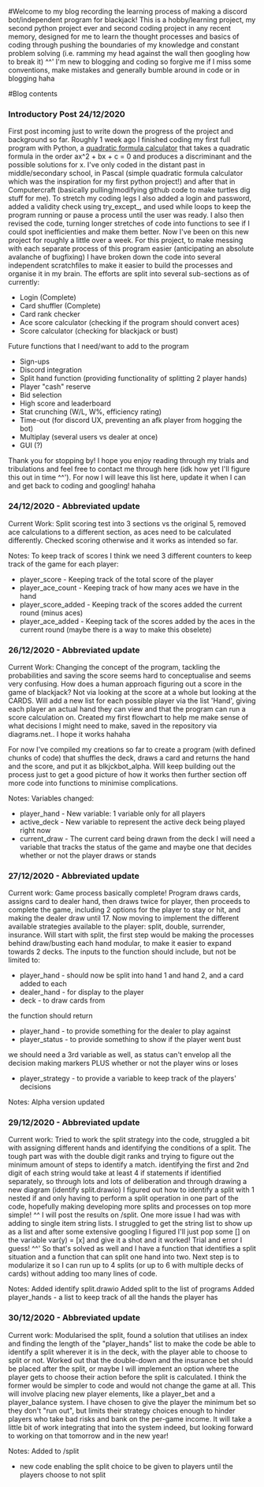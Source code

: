 #Welcome to my blog recording the learning process of making a discord bot/independent program for blackjack! This is a hobby/learning project, my second python project ever and second coding project in any recent memory, designed for me to learn the thought processes and basics of coding through pushing the boundaries of my knowledge and constant problem solving (i.e. ramming my head against the wall then googling how to break it) ^^' I'm new to blogging and coding so forgive me if I miss some conventions, make mistakes and generally bumble around in code or in blogging haha

#Blog contents
### Introductory Post 24/12/2020
First post incoming just to write down the progress of the project and background so far. Roughly 1 week ago I finished coding my first full program with Python, a [quadratic formula calculator](https://github.com/justinchwoo/quadcalc) that takes a quadratic formula in the order ax^2 + bx + c = 0 and produces a discriminant and the possible solutions for x. I've only coded in the distant past in middle/secondary school, in Pascal (simple quadratic formula calculator which was the inspiration for my first python project!) and after that in Computercraft (basically pulling/modifying github code to make turtles dig stuff for me). To stretch my coding legs I also added a login and password, added a validity check using try_except_, and used while loops to keep the program running or pause a process until the user was ready. I also then revised the code, turning longer stretches of code into functions to see if I could spot inefficienties and make them better. Now I've been on this new project for roughly a little over a week. For this project, to make messing with each separate process of this program easier (anticipating an absolute avalanche of bugfixing) I have broken down the code into several independent scratchfiles to make it easier to build the processes and organise it in my brain. The efforts are split into several sub-sections as of currently:
- Login (Complete)
- Card shuffler (Complete)
- Card rank checker
- Ace score calculator (checking if the program should convert aces)
- Score calculator (checking for blackjack or bust)

Future functions that I need/want to add to the program
- Sign-ups
- Discord integration
- Split hand function (providing functionality of splitting 2 player hands)
- Player "cash" reserve
- Bid selection
- High score and leaderboard
- Stat crunching (W/L, W%, efficiency rating)
- Time-out (for discord UX, preventing an afk player from hogging the bot)
- Multiplay (several users vs dealer at once)
- GUI (?)

Thank you for stopping by! I hope you enjoy reading through my trials and tribulations and feel free to contact me through here (idk how yet I'll figure this out in time ^^'). For now I will leave this list here, update it when I can and get back to coding and googling! hahaha

### 24/12/2020 - Abbreviated update
Current Work: 
Split scoring test into 3 sections vs the original 5, removed ace calculations to a different section, as aces need to be calculated differently. Checked scoring otherwise and it works as intended so far. 

Notes: 
To keep track of scores I think we need 3 different counters to keep track of the game for each player:
- player_score - Keeping track of the total score of the player 
- player_ace_count - Keeping track of how many aces we have in the hand
- player_score_added - Keeping track of the scores added the current round (minus aces)
- player_ace_added - Keeping tack of the scores added by the aces in the current round (maybe there is a way to make this obselete)

### 26/12/2020 - Abbreviated update
Current Work: 
Changing the concept of the program, tackling the probabilities and saving the score seems hard to conceptualise and seems very confusing. How does a human approach figuring out a score in the game of blackjack? Not via looking at the score at a whole but looking at the CARDS. Will add a new list for each possible player via the list 'Hand', giving each player an actual hand they can view and that the program can run a score calculation on. Created my first flowchart to help me make sense of what decisions I might need to make, saved in the repository via diagrams.net.. I hope it works hahaha

For now I've compiled my creations so far to create a program (with defined chunks of code) that shuffles the deck, draws a card and returns the hand and the score, and put it as blkjckbot_alpha. Will keep building out the process just to get a good picture of how it works then further section off more code into functions to minimise complications. 

Notes:
Variables changed: 
- player_hand - New variable: 1 variable only for all players
- active_deck - New variable to represent the active deck being played right now
- current_draw - The current card being drawn from the deck
I will need a variable that tracks the status of the game and maybe one that decides whether or not the player draws or stands

### 27/12/2020 - Abbreviated update
Current work:
Game process basically complete! Program draws cards, assigns card to dealer hand, then draws twice for player, then proceeds to complete the game, including 2 options for the player to stay or hit, and making the dealer draw until 17. Now moving to implement the different available strategies available to the player: split, double, surrender, insurance. Will start with split, the first step would be making the processes behind draw/busting each hand modular, to make it easier to expand towards 2 decks. The inputs to the function should include, but not be limited to:
- player_hand - should now be split into hand 1 and hand 2, and a card added to each
- dealer_hand - for display to the player
- deck - to draw cards from

the function should return
- player_hand - to provide something for the dealer to play against
- player_status - to provide something to show if the player went bust

we should need a 3rd variable as well, as status can't envelop all the decision making markers PLUS whether or not the player wins or loses
- player_strategy - to provide a variable to keep track of the players' decisions

Notes:
Alpha version updated

### 29/12/2020 - Abbreviated update
Current work:
Tried to work the split strategy into the code, struggled a bit with assigning different hands and identifying the conditions of a split. The tough part was with the double digit ranks and trying to figure out the minimum amount of steps to identify a match. identifying the first and 2nd digit of each string would take at least 4 if statements if identified separately, so through lots and lots of deliberation and through drawing a new diagram (identify split.drawio) I figured out how to identify a split with 1 nested if and only having to perform a split operation in one part of the code, hopefully making developing more splits and processes on top more simple! ^^ I will post the results on /split. One more issue I had was with adding to single item string lists. I struggled to get the string list to show up as a list and after some extensive googling I figured I'll just pop some [] on the variable var(y) = [x] and give it a shot and it worked! Trial and error I guess! ^^' So that's solved as well and I have a function that identifies a split situation and a function that can split one hand into two. Next step is to modularize it so I can run up to 4 splits (or up to 6 with multiple decks of cards) without adding too many lines of code. 

Notes:
Added identify split.drawio
Added split to the list of programs
Added player_hands - a list to keep track of all the hands the player has

### 30/12/2020 - Abbreviated update
Current work:
Modularised the split, found a solution that utilises an index and finding the length of the "player_hands" list to make the code be able to identify a split wherever it is in the deck, with the player able to choose to split or not. Worked out that the double-down and the insurance bet should be placed after the split, or maybe I will implement an option where the player gets to choose their action before the split is calculated. I think the former would be simpler to code and would not change the game at all. This will involve placing new player elements, like a player_bet and a player_balance system. I have chosen to give the player the minimum bet so they don't "run out", but limits their strategy choices enough to hinder players who take bad risks and bank on the per-game income. It will take a little bit of work integrating that into the system indeed, but looking forward to working on that tomorrow and in the new year!

Notes:
Added to /split
- new code enabling the split choice to be given to players until the players choose to not split

